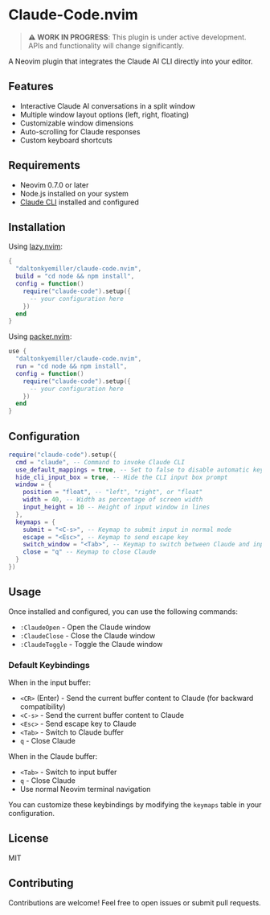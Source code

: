 # Claude-Code.nvim

> **⚠️ WORK IN PROGRESS**: This plugin is under active development. APIs and functionality will change significantly.

A Neovim plugin that integrates the Claude AI CLI directly into your editor.

## Features

- Interactive Claude AI conversations in a split window
- Multiple window layout options (left, right, floating)
- Customizable window dimensions
- Auto-scrolling for Claude responses
- Custom keyboard shortcuts

## Requirements

- Neovim 0.7.0 or later
- Node.js installed on your system
- [Claude CLI](https://docs.anthropic.com/en/docs/agents-and-tools/claude-code/overview) installed and configured

## Installation

Using [lazy.nvim](https://github.com/folke/lazy.nvim):

```lua
{
  "daltonkyemiller/claude-code.nvim",
  build = "cd node && npm install",
  config = function()
    require("claude-code").setup({
      -- your configuration here
    })
  end
}
```

Using [packer.nvim](https://github.com/wbthomason/packer.nvim):

```lua
use {
  "daltonkyemiller/claude-code.nvim",
  run = "cd node && npm install",
  config = function()
    require("claude-code").setup({
      -- your configuration here
    })
  end
}
```

## Configuration

```lua
require("claude-code").setup({
  cmd = "claude", -- Command to invoke Claude CLI
  use_default_mappings = true, -- Set to false to disable automatic key mappings
  hide_cli_input_box = true, -- Hide the CLI input box prompt
  window = {
    position = "float", -- "left", "right", or "float"
    width = 40, -- Width as percentage of screen width
    input_height = 10 -- Height of input window in lines
  },
  keymaps = {
    submit = "<C-s>", -- Keymap to submit input in normal mode
    escape = "<Esc>", -- Keymap to send escape key
    switch_window = "<Tab>", -- Keymap to switch between Claude and input windows
    close = "q" -- Keymap to close Claude
  }
})
```

## Usage

Once installed and configured, you can use the following commands:

- `:ClaudeOpen` - Open the Claude window
- `:ClaudeClose` - Close the Claude window
- `:ClaudeToggle` - Toggle the Claude window

### Default Keybindings

When in the input buffer:
- `<CR>` (Enter) - Send the current buffer content to Claude (for backward compatibility)
- `<C-s>` - Send the current buffer content to Claude
- `<Esc>` - Send escape key to Claude
- `<Tab>` - Switch to Claude buffer
- `q` - Close Claude

When in the Claude buffer:
- `<Tab>` - Switch to input buffer
- `q` - Close Claude
- Use normal Neovim terminal navigation

You can customize these keybindings by modifying the `keymaps` table in your configuration.

## License

MIT

## Contributing

Contributions are welcome! Feel free to open issues or submit pull requests.
